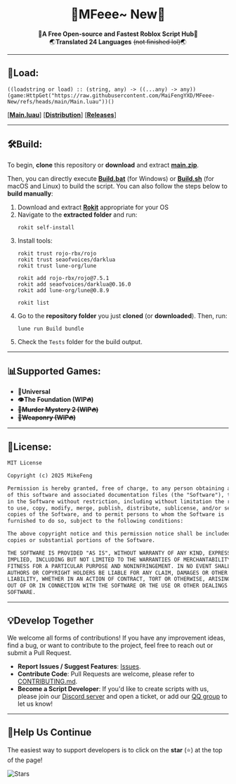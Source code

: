 <div align="center">
    <h1>🎉MFeee~ New🎉</h1>
    🚀<b>A Free Open-source and Fastest Roblox Script Hub</b>🚀
    <br>
    🌏<b>Translated 24 Languages</b> <s>(not finished lol)</s>🌏
</div>

---

## 💾Load:

```luau
((loadstring or load) :: (string, any) -> ((...any) -> any))
(game:HttpGet("https://raw.githubusercontent.com/MaiFengYXD/MFeee-New/refs/heads/main/Main.luau"))()
```

[**[Main.luau](./Main.luau)**]  [**[Distribution](./Distribution)**]  [**[Releases](https://github.com/MaiFengYXD/MFeee-New/releases)**]

---

## 🛠️Build:
To begin, **clone** this repository or **download** and extract **[main.zip](https://github.com/MaiFengYXD/MFeee-New/archive/refs/heads/main.zip)**.

Then, you can directly execute **[Build.bat](./Build.bat)** (for Windows) or **[Build.sh](./Build.sh)** (for macOS and Linux) to build the script. You can also follow the steps below to **build manually**:

1. Download and extract **[Rokit](https://github.com/rojo-rbx/rokit/releases)** appropriate for your OS
2. Navigate to the **extracted folder** and run:
    ```
    rokit self-install
    ```
3. Install tools:
    ```
    rokit trust rojo-rbx/rojo
    rokit trust seaofvoices/darklua
    rokit trust lune-org/lune

    rokit add rojo-rbx/rojo@7.5.1
    rokit add seaofvoices/darklua@0.16.0
    rokit add lune-org/lune@0.8.9

    rokit list
    ```
4. Go to the **repository folder** you just **cloned** (or **downloaded**). Then, run:
    ```
    lune run Build bundle
    ```
5. Check the `Tests` folder for the build output.

---

## 📊Supported Games:
+ **🧩Universal**
+ **👁️The Foundation (WIP🔥)**
+ **~~🔪Murder Mystery 2 (WIP🔥)~~**
+ **~~🔫Weaponry (WIP🔥)~~**

---

## 📝License:
```txt
MIT License

Copyright (c) 2025 MikeFeng

Permission is hereby granted, free of charge, to any person obtaining a copy
of this software and associated documentation files (the "Software"), to deal
in the Software without restriction, including without limitation the rights
to use, copy, modify, merge, publish, distribute, sublicense, and/or sell
copies of the Software, and to permit persons to whom the Software is
furnished to do so, subject to the following conditions:

The above copyright notice and this permission notice shall be included in all
copies or substantial portions of the Software.

THE SOFTWARE IS PROVIDED "AS IS", WITHOUT WARRANTY OF ANY KIND, EXPRESS OR
IMPLIED, INCLUDING BUT NOT LIMITED TO THE WARRANTIES OF MERCHANTABILITY,
FITNESS FOR A PARTICULAR PURPOSE AND NONINFRINGEMENT. IN NO EVENT SHALL THE
AUTHORS OR COPYRIGHT HOLDERS BE LIABLE FOR ANY CLAIM, DAMAGES OR OTHER
LIABILITY, WHETHER IN AN ACTION OF CONTRACT, TORT OR OTHERWISE, ARISING FROM,
OUT OF OR IN CONNECTION WITH THE SOFTWARE OR THE USE OR OTHER DEALINGS IN THE
SOFTWARE.
```

---

## 💡Develop Together
We welcome all forms of contributions! If you have any improvement ideas, find a bug, or want to contribute to the project, feel free to reach out or submit a Pull Request.

+ **Report Issues / Suggest Features**: [Issues](https://github.com/MaiFengYXD/MFeee-New/issues).
+ **Contribute Code**: Pull Requests are welcome, please refer to [CONTRIBUTING.md](./CONTRIBUTING.md).
+ **Become a Script Developer**: If you'd like to create scripts with us, please join our [Discord server](https://discord.gg/YBQUd8X8PK) and open a ticket, or add our [QQ group](https://qm.qq.com/q/T5SGKuVmgO) to let us know!

---

## 🎁Help Us Continue
The easiest way to support developers is to click on the **star** (⭐) at the top of the page!

![Stars](https://api.star-history.com/svg?repos=MaiFengYXD/MFeee-New&Date)
